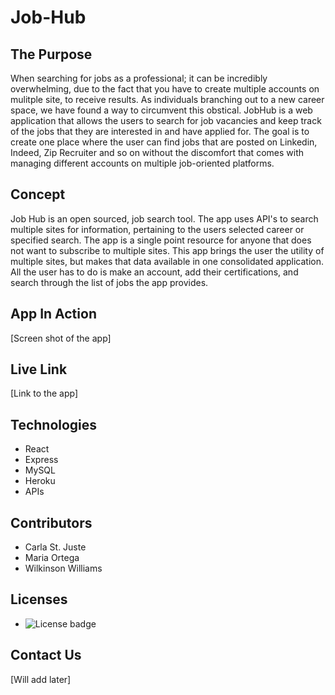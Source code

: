 # Job-Hub

## The Purpose

When searching for jobs as a professional; it can be incredibly overwhelming, due to the fact that you have to create multiple accounts on mulitple site, to receive results. As individuals branching out to a new career space, we have found a way to circumvent this obstical. JobHub is a web application that allows the users to search for job vacancies and keep track of the jobs that they are interested in and have applied for. The goal is to create one place where the user can find jobs that are posted on Linkedin, Indeed, Zip Recruiter and so on without the discomfort that comes with managing different accounts on multiple job-oriented
platforms.


## Concept

Job Hub is an open sourced, job search tool. The app uses API's to search multiple sites for information, pertaining to the users selected career or specified search. The app is a single point resource for anyone that does not want to subscribe to multiple sites. This app brings the user the utility of multiple sites, but makes that data available in one consolidated application. All the user has to do is make an account, add their certifications, and search through the list of jobs the app provides.

## App In Action

[Screen shot of the app]

## Live Link

[Link to the app]

## Technologies

* React
* Express
* MySQL
* Heroku
* APIs

## Contributors

* Carla St. Juste
* Maria Ortega
* Wilkinson Williams

## Licenses

* ![License badge](https://img.shields.io/badge/License-MIT-Blue)

## Contact Us

[Will add later]







